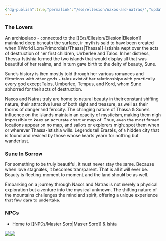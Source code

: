 ```yaml
---
{"dg-publish":true,"permalink":"/eos/ellesion/naxos-and-natras/","updated":"2024-12-23T09:30:09.419-05:00"}
---
```


### The Lovers
An archipelago - connected to the [[Eos/Ellesion/Ellesion\|Ellesion]] mainland deep beneath the surface, in myth is said to have been created when [[World Lore/Primordials/Thassa\|Thassa]]-Istishia wept over the acts of destruction of her first children, Umberlee and Talos. In her distress, Thessa-Istishia formed the two islands that would display all that was beautiful of her realms, and in turn gave birth to the deity of beauty, Sune.

Sune’s history is then mostly told through her various romances and flirtations with other gods - tales exist of her relationships with practically every god except Talos, Umberlee, Tempus, and Kord, whom Sune abhorred for their acts of destruction. 

Naxos and Natras truly are home to natural beauty in their constant shifting nature, their attractive lures of both sight and treasure, as well as their thorns of danger and ferocity. The changing nature of Thassa & Sune’s influence on the islands maintain an opacity of mysticism, making them nigh impossible to keep an accurate chart or map of. Thus, even the most famed locations appear on no map, and sailors or explorers might spot them when or wherever Thassa-Istishia wills. Legends tell Erastés, of a hidden city that is found and resided by those whose hearts yearn for nothing but wanderlust.

### Sune In Sorrow

For something to be truly beautiful, it must never stay the same. Because when love stagnates, it becomes transparent. That is all it will ever be. Beauty is fleeting, moment to moment, and the land should be as well. 

Embarking on a journey through Naxos and Natras is not merely a physical exploration but a venture into the mystical unknown. The shifting nature of the mountains challenges the mind and spirit, offering a unique experience that few dare to undertake.

### NPCs
- Home to [[NPCs/Master Soro\|Master Soro]] & Ishta


**![](https://lh7-us.googleusercontent.com/eU1WYSJ2PcONUBazsQR0hqlk7HV1nhfOE57cMrFlQYudaVde2vX8uIfeWTnMhm9AROVb5EPgWLEwpyD1AqS9P7Cu4Z0pRqNd44syvkg8UHFZnc4Bav6IG7V_E_jZZq3D7aFql3R7Cq8HdINc55sNr-4)![](https://lh7-us.googleusercontent.com/zjjV7zfqyhlliN1hV3ObA1OiOwtvnMx357R52VgJb3Bp1Soy6TpCtQkNV6M5vZX_KKvEmOlUNX3NfXgKwv8ThnapKiB7hUgEVZkdVLCDSJNdGDcgSLZ-Wf2odivVOJYzAPgh8GYd4HOuYDvom7lJBxs)**